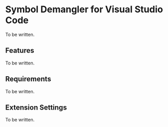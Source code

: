 # Symbol Demangler for Visual Studio Code

To be written.

## Features

To be written.

## Requirements

To be written.

## Extension Settings

To be written.
